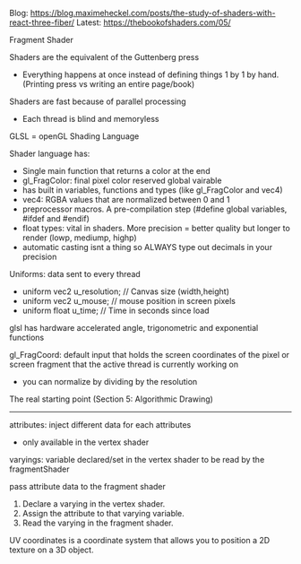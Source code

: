 Blog: https://blog.maximeheckel.com/posts/the-study-of-shaders-with-react-three-fiber/
Latest: https://thebookofshaders.com/05/


Fragment Shader

Shaders are the equivalent of the Guttenberg press
- Everything happens at once instead of defining things 1 by 1 by hand. (Printing press vs writing an entire page/book)

Shaders are fast because of parallel processing
- Each thread is blind and memoryless

GLSL = openGL Shading Language

Shader language has:
- Single main function that returns a color at the end
- gl_FragColor: final pixel color reserved global vairable
- has built in variables, functions and types (like gl_FragColor and vec4)
- vec4: RGBA values that are normalized between 0 and 1
- preprocessor macros. A pre-compilation step (#define global variables, #ifdef and #endif)
- float types: vital in shaders. More precision = better quality but longer to render (lowp, mediump, highp)
- automatic casting isnt a thing so ALWAYS type out decimals in your precision

Uniforms: data sent to every thread
- uniform vec2 u_resolution;  // Canvas size (width,height)
- uniform vec2 u_mouse;       // mouse position in screen pixels
- uniform float u_time;       // Time in seconds since load

glsl has hardware accelerated angle, trigonometric and exponential functions

gl_FragCoord: default input that holds the screen coordinates of the pixel or screen fragment that the active thread is currently working on
- you can normalize by dividing by the resolution


The real starting point (Section 5: Algorithmic Drawing)



--------------------------------------------------

attributes: inject different data for each attributes
- only available in the vertex shader

varyings: variable declared/set in the vertex shader to be read by the fragmentShader

pass attribute data to the fragment shader
1. Declare a varying in the vertex shader.
2. Assign the attribute to that varying variable.
3. Read the varying in the fragment shader.

UV coordinates is a coordinate system that allows you to position a 2D texture on a 3D object.